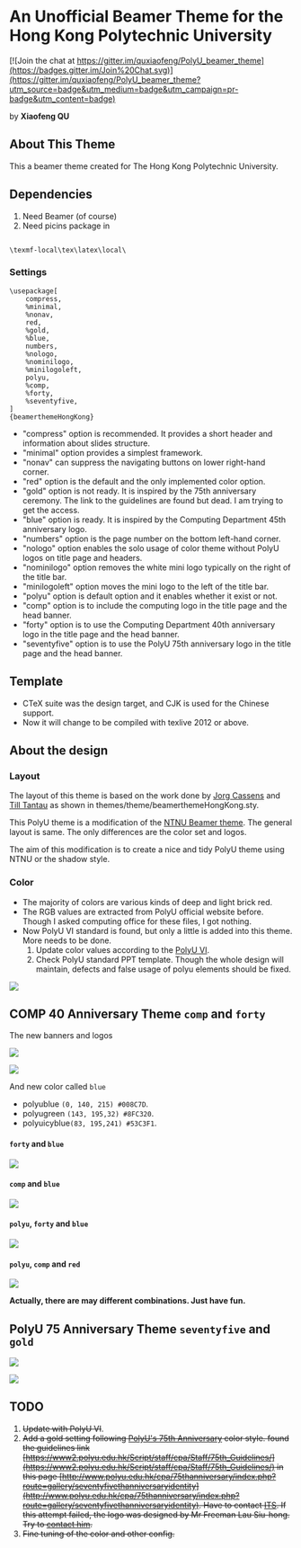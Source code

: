 An Unofficial Beamer Theme for the Hong Kong Polytechnic University
=====================================================

[![Join the chat at https://gitter.im/quxiaofeng/PolyU_beamer_theme](https://badges.gitter.im/Join%20Chat.svg)](https://gitter.im/quxiaofeng/PolyU_beamer_theme?utm_source=badge&utm_medium=badge&utm_campaign=pr-badge&utm_content=badge)

by **Xiaofeng QU**

## About This Theme

This a beamer theme created for The Hong Kong Polytechnic University.

## Dependencies

1. Need Beamer (of course)
2. Need picins package in


```{#picins .c}

\texmf-local\tex\latex\local\

```



### Settings

```{#theme .tex}
\usepackage[
    compress,
    %minimal,
    %nonav,
    red,
    %gold,
    %blue,
    numbers,
    %nologo,
    %nominilogo,
    %minilogoleft,
    polyu,
    %comp,
    %forty,
    %seventyfive,
]
{beamerthemeHongKong}
```

+ "compress" option is recommended. It provides a short header and information about slides structure.
+ "minimal" option provides a simplest framework.
+ "nonav" can suppress the navigating buttons on lower right-hand corner.
+ "red" option is the default and the only implemented color option.
+ "gold" option is not ready. It is inspired by the 75th anniversary ceremony. The link to the guidelines are found but dead. I am trying to get the access.
+ "blue" option is ready. It is inspired by the Computing Department 45th anniversary logo.
+ "numbers" option is the page number on the bottom left-hand corner.
+ "nologo" option enables the solo usage of color theme without PolyU logos on title page and headers.
+ "nominilogo" option removes the white mini logo typically on the right of the title bar.
+ "minilogoleft" option moves the mini logo to the left of the title bar.
+ "polyu" option is default option and it enables whether it exist or not.
+ "comp" option is to include the computing logo in the title page and the head banner.
+ "forty" option is to use the Computing Department 40th anniversary logo in the title page and the head banner.
+ "seventyfive" option is to use the PolyU 75th anniversary logo in the title page and the head banner.


## Template

+ CTeX suite was the design target, and CJK is used for the Chinese support.
+ Now it will change to be compiled with texlive 2012 or above.

## About the design

### Layout

The layout of this theme is based on the work done by [Jorg Cassens](http://cassens.org/) and [Till Tantau](http://www.tcs.uni-luebeck.de/mitarbeiter/tantau/) as shown in themes/theme/beamerthemeHongKong.sty.

This PolyU theme is a modification of the [NTNU Beamer theme](http://story.idi.ntnu.no/~cassens/blog/archives/39-A-Beamer-theme-for-NTNU.html). The general layout is same. The only differences are the color set and logos.

The aim of this modification is to create a nice and tidy PolyU theme using NTNU or the shadow style.

### Color

+ The majority of colors are various kinds of deep and light brick red.
+ The RGB values are extracted from PolyU official website before. Though I asked computing office for these files, I got nothing.
+ Now PolyU VI standard is found, but only a little is added into this theme. More needs to be done.
  1. Update color values according to the [PolyU VI](http://www.polyu.edu.hk/cpa/polyu/index.php?option=com_content&view=article&id=156&Itemid=48).
  2. Check PolyU standard PPT template. Though the whole design will maintain, defects and false usage of polyu elements should be fixed.

![](http://i.imgur.com/j1Nl1FR.png)

## COMP 40 Anniversary Theme `comp` and `forty`

The new banners and logos

![](http://i.imgur.com/NlTejiH.jpg)

![](http://i.imgur.com/RwKwlNG.jpg)

And new color called `blue`

+ polyublue `(0, 140, 215) #008C7D`.
+ polyugreen `(143, 195,32) #8FC320`.
+ polyuicyblue`(83, 195,241) #53C3F1`.

#### `forty` and `blue` ####

![](http://i.imgur.com/f4fARax.jpg)

#### `comp` and `blue` ####

![](http://i.imgur.com/4OGjxSA.jpg)

#### `polyu`, `forty` and `blue` ####

![](http://i.imgur.com/AqpXt7C.jpg)

#### `polyu`, `comp` and `red` ####

![](http://i.imgur.com/aPY8hKY.jpg)

**Actually, there are may different combinations. Just have fun.**

## PolyU 75 Anniversary Theme `seventyfive` and `gold`

![](http://i.imgur.com/0zqAyWG.png)

![](http://i.imgur.com/n9luJJI.jpg)

## TODO

1. <del>Update with PolyU VI</del>.
2. <del>Add a gold setting following [PolyU's 75th Anniversary](http://75.polyu.hk/) color style. found the guidelines link [https://www2.polyu.edu.hk/Script/staff/cpa/Staff/75th_Guidelines/](https://www2.polyu.edu.hk/Script/staff/cpa/Staff/75th_Guidelines/) in this page [http://www.polyu.edu.hk/cpa/75thanniversary/index.php?route=gallery/seventyfivethanniversaryidentity](http://www.polyu.edu.hk/cpa/75thanniversary/index.php?route=gallery/seventyfivethanniversaryidentity). Have to contact [ITS](http://www.polyu.edu.hk/~its/aboutits/aboutits_04.html). If this attempt failed, the logo was designed by Mr Freeman Lau Siu-hong. Try to [contact him](http://www.freemanlau.com/en/index.html).</del>
3. <del>Fine tuning of the color and other config.</del>
